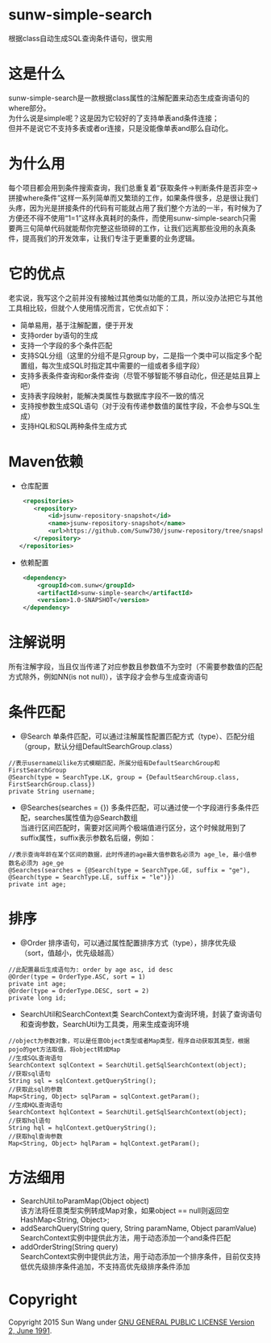 # sunw-simple-search
根据class自动生成SQL查询条件语句，很实用

# 这是什么
sunw-simple-search是一款根据class属性的注解配置来动态生成查询语句的where部分。<br>
为什么说是simple呢？这是因为它较好的了支持单表and条件连接；<br>
但并不是说它不支持多表或者or连接，只是没能像单表and那么自动化。

# 为什么用
每个项目都会用到条件搜索查询，我们总重复着“获取条件->判断条件是否非空->拼接where条件”这样一系列简单而又繁琐的工作，如果条件很多，总是很让我们头疼，因为光是拼接条件的代码有可能就占用了我们整个方法的一半，有时候为了方便还不得不使用“1=1”这样永真耗时的条件，而使用sunw-simple-search只需要两三句简单代码就能帮你完整这些琐碎的工作，让我们远离那些没用的永真条件，提高我们的开发效率，让我们专注于更重要的业务逻辑。

# 它的优点
老实说，我写这个之前并没有接触过其他类似功能的工具，所以没办法把它与其他工具相比较，但就个人使用情况而言，它优点如下：
* 简单易用，基于注解配置，便于开发
* 支持order by语句的生成
* 支持一个字段的多个条件匹配
* 支持SQL分组（这里的分组不是只group by，二是指一个类中可以指定多个配置组，每次生成SQL时指定其中需要的一组或者多组字段）
* 支持多表条件查询和or条件查询（尽管不够智能不够自动化，但还是姑且算上吧）
* 支持表字段映射，能解决类属性与数据库字段不一致的情况
* 支持按参数生成SQL语句（对于没有传递参数值的属性字段，不会参与SQL生成）
* 支持HQL和SQL两种条件生成方式
 
# Maven依赖
* 仓库配置
```xml
    <repositories>
       <repository>
           <id>jsunw-repository-snapshot</id>
           <name>jsunw-repository-snapshot</name>
           <url>https://github.com/Sunw730/jsunw-repository/tree/snapshot</url>
       </repository>
   </repositories>
```
* 依赖配置
```xml
    <dependency>
        <groupId>com.sunw</groupId>
        <artifactId>sunw-simple-search</artifactId>
        <version>1.0-SNAPSHOT</version>
    </dependency>
```

# 注解说明
所有注解字段，当且仅当传递了对应参数且参数值不为空时（不需要参数值的匹配方式除外，例如NN(is not null)），该字段才会参与生成查询语句

# 条件匹配

* @Search
单条件匹配，可以通过注解属性配置匹配方式（type）、匹配分组（group，默认分组DefaultSearchGroup.class）
```
//表示username以like方式模糊匹配，所属分组有DefaultSearchGroup和FirstSearchGroup
@Search(type = SearchType.LK, group = {DefaultSearchGroup.class, FirstSearchGroup.class})
private String username;
```

* @Searches(searches = {})
多条件匹配，可以通过使一个字段进行多条件匹配，searches属性值为@Search数组<br>
当进行区间匹配时，需要对区间两个极端值进行区分，这个时候就用到了suffix属性，suffix表示参数名后缀，例如：
```
//表示查询年龄在某个区间的数据，此时传递的age最大值参数名必须为 age_le, 最小值参数名必须为 age_ge
@Searches(searches = {@Search(type = SearchType.GE, suffix = "ge"), @Search(type = SearchType.LE, suffix = "le")})
private int age;
```

# 排序
* @Order
排序语句，可以通过属性配置排序方式（type），排序优先级（sort，值越小，优先级越高）
```
//此配置最后生成语句为: order by age asc, id desc
@Order(type = OrderType.ASC, sort = 1)
private int age;
@Order(type = OrderType.DESC, sort = 2)
private long id;
```

* SearchUtil和SearchContext类
SearchContext为查询环境，封装了查询语句和查询参数，SearchUtil为工具类，用来生成查询环境
```
//object为参数对象，可以是任意Object类型或者Map类型，程序自动获取其类型，根据pojo的get方法取值，将object转成Map
//生成SQL查询语句
SearchContext sqlContext = SearchUtil.getSqlSearchContext(object);
//获取sql语句
String sql = sqlContext.getQueryString();
//获取此sql的参数
Map<String, Object> sqlParam = sqlContext.getParam();
//生成HQL查询语句
SearchContext hqlContext = SearchUtil.getSqlSearchContext(object);
//获取hql语句
String hql = hqlContext.getQueryString();
//获取hql查询参数
Map<String, Object> hqlParam = hqlContext.getParam();
```

# 方法细用
* SearchUtil.toParamMap(Object object)<br>
该方法将任意类型实例转成Map对象，如果object == null则返回空HashMap<String, Object>;
* addSearchQuery(String query, String paramName, Object paramValue)<br>
SearchContext实例中提供此方法，用于动态添加一个and条件匹配
* addOrderString(String query)<br>
SearchContext实例中提供此方法，用于动态添加一个排序条件，目前仅支持低优先级排序条件追加，不支持高优先级排序条件添加


# Copyright
Copyright 2015 Sun Wang under [GNU GENERAL PUBLIC LICENSE Version 2, June 1991](LISENSE).




